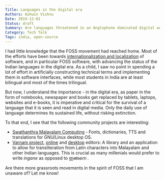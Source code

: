```yaml
---
Title: Languages in the digital era
Authors: Ashwin Vishnu
Date: 2019-12-01
Status: draft
Summary: Are languages threatened in an Anglophone dominated digital world?
Category: Tech Talk
Tags: india, open-source
---
```


I had little knowledge that the FOSS movement had reached home.
Most of the efforts have been towards
[internationalization and
localization](https://en.wikipedia.org/wiki/Internationalization_and_localization)
of software, and in particular FOSS software, with advancing the status of the
Indian languages in the digital era. As a child, I saw no point
in spending a lot of effort in artificially constructing technical terms and
implementing them in software interfaces, while most students in India are at
least bilingual and most of the times trilingual.

But now, I understand the importance - in the digital era, as paper in the form
of notebooks, newspaper and books get replaced by tablets, laptops, websites
and e-books, it is imperative and critical for the survival of a language that
it is seen and read in digital media. Only the daily use of language determines
its sustained life, without risking extinction.

To that end, I see that the following community projects are interesting:

* [Swathanthra Malayalam Computing](https://smc.org.in) - Fonts, dictionaries,
  TTS and translations for GNU/Linux desktop OS. 
* [Varnam project](https://www.varnamproject.com/), 
  [online](https://www.varnamproject.com/editor) and
  [desktop](https://subinsb.com/varnam-easily-type-malayalam-indian-languages/)
  editors:
  A library and an application to allow for transliteration from Latin
  characters into Malayalam and other Indian languages. This is crucial as many
  millenials would prefer to write _ingane_ as opposed to ഇങ്ങനെ .

Are there more grassroots movements in the spirit of FOSS that I am unaware of?
Let me know!
